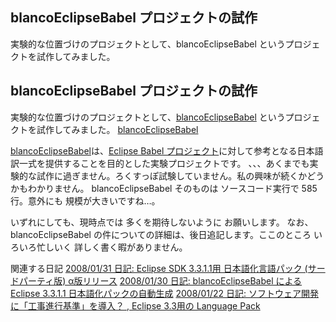 ## blancoEclipseBabel プロジェクトの試作

実験的な位置づけのプロジェクトとして、blancoEclipseBabel というプロジェクトを試作してみました。






## blancoEclipseBabel プロジェクトの試作


実験的な位置づけのプロジェクトとして、[blancoEclipseBabel](http://www.igapyon.jp/blanco/blancoeclipsebabel.html) というプロジェクトを試作してみました。
[blancoEclipseBabel](http://www.igapyon.jp/blanco/blancoeclipsebabel.html)


[blancoEclipseBabel](http://www.igapyon.jp/blanco/blancoeclipsebabel.html)は、[Eclipse Babel プロジェクト](http://www.eclipse.org/babel/)に対して参考となる日本語訳一式を提供することを目的とした実験プロジェクトです。
、、、あくまでも実験的な試作に過ぎません。ろくすっぽ試験していません。私の興味が続くかどうかもわかりません。
blancoEclipseBabel そのものは ソースコード実行で 585行。意外にも 規模が大きいですね…。

いずれにしても、現時点では 多くを期待しないように お願いします。
なお、blancoEclipseBabel の件についての詳細は、後日追記します。ここのところ いろいろ忙しいく 詳しく書く暇がありません。

関連する日記
[2008/01/31 日記: Eclipse SDK 3.3.1.1用 日本語化言語パック (サードパーティ版) α版リリース](ig080131.html)
  [2008/01/30 日記: blancoEclipseBabel による Eclipse 3.3.1.1 日本語化パックの自動生成](ig080130.html)
  [2008/01/22 日記: ソフトウェア開発に「工事進行基準」を導入？ , Eclipse 3.3用の Language Pack](ig080122.html)